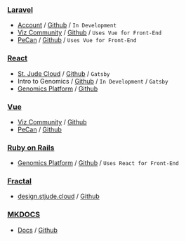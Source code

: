 
### [Laravel](https://laravel.com/)
  * [Account](http://account.stjude.cloud) / [Github](https://github.com/stjudecloud/account) / `In Development`
  * [Viz Community](https://viz.stjude.cloud) / [Github](https://github.com/stjude/viz) / `Uses Vue for Front-End`
  * [PeCan](https://pecan.stjude.cloud) / [Github](https://github.com/stjude/pecan) / `Uses Vue for Front-End`

### [React](https://reactjs.org/)

  * [St. Jude Cloud](https://stjude.cloud) / [Github](https://github.com/stjude/stjude.cloud) / `Gatsby`
  * Intro to Genomics / [Github](https://github.com/stjude/introduction-to-genomics-for-engineers) / `In Development` / `Gatsby`
  * [Genomics Platform](https://platform.stjude.cloud) / [Github](https://github.com/stjude/genomics-platform)

### [Vue](https://vuejs.org/)
  * [Viz Community](https://viz.stjude.cloud) / [Github](https://github.com/stjude/viz)
  * [PeCan](https://pecan.stjude.cloud) / [Github](https://github.com/stjude/pecan) 

### [Ruby on Rails](https://rubyonrails.org/)
  * [Genomics Platform](https://platform.stjude.cloud) / [Github](https://github.com/stjude/genomics-platform) / `Uses React for Front-End`

### [Fractal](https://fractal.build/)
  * [design.stjude.cloud](https://design.stjude.cloud) / [Github](https://github.com/stjudecloud/theme)

### [MKDOCS](https://www.mkdocs.org/)
* [Docs](https://stjude.cloud/docs) / [Github](https://github.com/stjudecloud/docs)